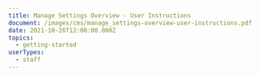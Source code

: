 ```yaml
---
title: Manage Settings Overview - User Instructions
document: /images/cms/manage_settings-overview-user-instructions.pdf
date: 2021-10-26T12:00:00.000Z
topics:
  - getting-started
userTypes:
  - staff
---
```

